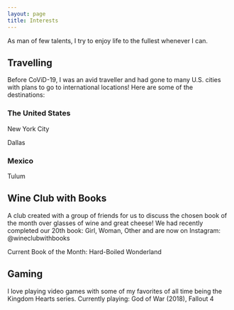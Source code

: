 ```yaml
---
layout: page
title: Interests
---
```


As man of few talents, I try to enjoy life to the fullest whenever I can.

## Travelling

Before CoViD-19, I was an avid traveller and had gone to many U.S. cities
with plans to go to international locations! Here are some of the
destinations:

### The United States

New York City

Dallas

### Mexico

Tulum

## Wine Club with Books

A club created with a group of friends for us to discuss
the chosen book of the month over glasses of wine and great cheese!
We had recently completed our 20th book: Girl, Woman, Other and
are now on Instagram: @wineclubwithbooks

Current Book of the Month: Hard-Boiled Wonderland

## Gaming

I love playing video games with some of my favorites of all time
being the Kingdom Hearts series.
Currently playing: God of War (2018), Fallout 4
